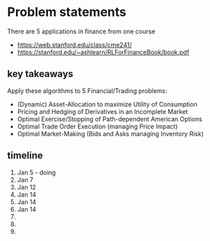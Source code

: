 # Problem statements

There are 5 applications in finance from one course
*  https://web.stanford.edu/class/cme241/
* https://stanford.edu/~ashlearn/RLForFinanceBook/book.pdf


## key takeaways

Apply these algorithms to 5 Financial/Trading problems:
*   (Dynamic) Asset-Allocation to maximize Utility of Consumption
* Pricing and Hedging of Derivatives in an Incomplete Market
* Optimal Exercise/Stopping of Path-dependent American Options
* Optimal Trade Order Execution (managing Price Impact)
* Optimal Market-Making (Bids and Asks managing Inventory Risk)


## timeline
1. Jan 5 - doing
1. Jan 7
1. Jan 12
1. Jan 14
1. Jan 14
1. Jan 14
1. 
1. 
1. 



